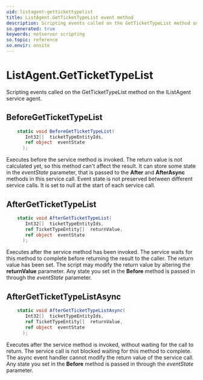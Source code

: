 ```yaml
---
uid: listagent-gettickettypelist
title: ListAgent.GetTicketTypeList event method
description: Scripting events called on the GetTicketTypeList method on the ListAgent service agent.
so.generated: true
keywords: netserver scripting
so.topic: reference
so.envir: onsite
---
```

# ListAgent.GetTicketTypeList

Scripting events called on the <see cref='M:SuperOffice.CRM.Services.IListAgent.GetTicketTypeList'>GetTicketTypeList</see> method on the <see cref='IListAgent'>IListAgent</see>  service agent.

## BeforeGetTicketTypeList
```cs
    static void BeforeGetTicketTypeList(
       Int32[]  ticketTypeEntityIds,
       ref object  eventState
      );
```
Executes before the service method is invoked.
The return value is not calculated yet, so this method can't affect the result.
It can store some state in the *eventState* parameter, that is passed to the **After** and **AfterAsync** methods in this service call.
Event state is not preserved between different service calls. It is set to null at the start of each service call.
## AfterGetTicketTypeList
```cs
    static void AfterGetTicketTypeList(
       Int32[]  ticketTypeEntityIds,
       ref TicketTypeEntity[]  returnValue,
       ref object  eventState
      );
```
Executes after the service method has been invoked. The service waits for this method to complete before returning the result to the caller.
The return value has been set. The script may modify the return value by altering the **returnValue** parameter.
Any state you set in the **Before** method is passed in through the *eventState* parameter.
## AfterGetTicketTypeListAsync
```cs
    static void AfterGetTicketTypeListAsync(
       Int32[]  ticketTypeEntityIds,
       ref TicketTypeEntity[]  returnValue,
       ref object  eventState
      );
```
Executes after the service method is invoked, without waiting for the call to return.
The service call is not blocked waiting for this method to complete.
The async event handler cannot modify the return value of the service call.
Any state you set in the **Before** method is passed in through the *eventState* parameter.

